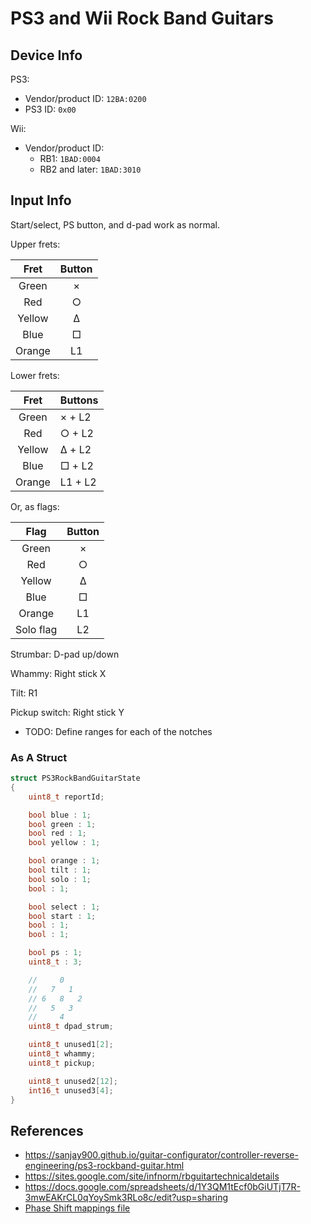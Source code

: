 # PS3 and Wii Rock Band Guitars

## Device Info

PS3:

- Vendor/product ID: `12BA:0200`
- PS3 ID: `0x00`

Wii:

- Vendor/product ID:
  - RB1: `1BAD:0004`
  - RB2 and later: `1BAD:3010`

## Input Info

Start/select, PS button, and d-pad work as normal.

Upper frets:

| Fret   | Button |
| :--:   | :----: |
| Green  | ×      |
| Red    | ○      |
| Yellow | Δ      |
| Blue   | □      |
| Orange | L1     |

Lower frets:

| Fret   | Buttons |
| :--:   | :------ |
| Green  | × + L2  |
| Red    | ○ + L2  |
| Yellow | Δ + L2  |
| Blue   | □ + L2  |
| Orange | L1 + L2 |

Or, as flags:

| Flag      | Button |
| :--:      | :----: |
| Green     | ×      |
| Red       | ○      |
| Yellow    | Δ      |
| Blue      | □      |
| Orange    | L1     |
| Solo flag | L2     |

Strumbar: D-pad up/down

Whammy: Right stick X

Tilt: R1

Pickup switch: Right stick Y

- TODO: Define ranges for each of the notches 

### As A Struct

```cpp
struct PS3RockBandGuitarState
{
    uint8_t reportId;

    bool blue : 1;
    bool green : 1;
    bool red : 1;
    bool yellow : 1;

    bool orange : 1;
    bool tilt : 1;
    bool solo : 1;
    bool : 1;

    bool select : 1;
    bool start : 1;
    bool : 1;
    bool : 1;

    bool ps : 1;
    uint8_t : 3;

    //     0
    //   7   1
    // 6   8   2
    //   5   3
    //     4
    uint8_t dpad_strum;

    uint8_t unused1[2];
    uint8_t whammy;
    uint8_t pickup;

    uint8_t unused2[12];
    int16_t unused3[4];
}
```

## References

- https://sanjay900.github.io/guitar-configurator/controller-reverse-engineering/ps3-rockband-guitar.html
- https://sites.google.com/site/infnorm/rbguitartechnicaldetails
- https://docs.google.com/spreadsheets/d/1Y3QM1tEcf0bGiUTjT7R-3mwEAKrCL0qYoySmk3RLo8c/edit?usp=sharing
- [Phase Shift mappings file](../../Other/device_list.json)
